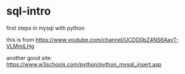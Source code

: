 # sql-intro
first steps in mysql with python

this is from https://www.youtube.com/channel/UCDD0bZ4NS6AayT-VLMmILHg

another good site: https://www.w3schools.com/python/python_mysql_insert.asp
